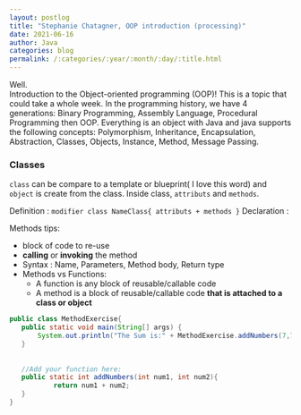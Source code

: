 ```yaml
---
layout: postlog
title: "Stephanie Chatagner, OOP introduction (processing)"
date: 2021-06-16
author: Java
categories: blog
permalink: /:categories/:year/:month/:day/:title.html
---
```

Well.   
Introduction to the Object-oriented programming (OOP)! This is a topic that could take a whole week. In the programming history, we have 4 generations: Binary Programming, Assembly Language, Procedural Programming then OOP. Everything is an object with Java and java supports the following concepts: Polymorphism, Inheritance, Encapsulation, Abstraction, Classes, Objects, Instance, Method, Message Passing.
### Classes
`class` can be compare to a template or blueprint( I love this word) and `object` is create from the class. Inside class, `attributs` and `methods`.  

Definition : `modifier class NameClass{ attributs + methods }`
Declaration : 



Methods tips:
- block of code to re-use
- **calling** or **invoking** the method
- Syntax : Name, Parameters, Method body, Return type
- Methods vs Functions:
    - A function is any block of reusable/callable code
    - A method is a block of reusable/callable code **that is attached to a class or object**
    
 ```java
public class MethodExercise{
	public static void main(String[] args) {
	    System.out.println("The Sum is:" + MethodExercise.addNumbers(7,7));
	}
	
	
	//Add your function here:
	public static int addNumbers(int num1, int num2){
			return num1 + num2;
	}
}
```

